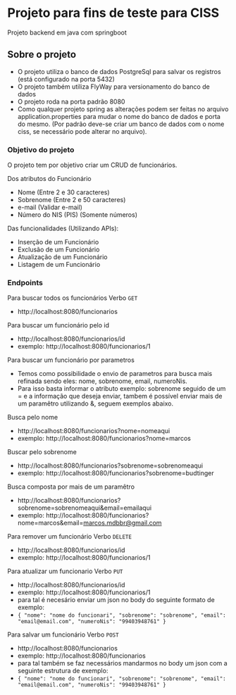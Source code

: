 # Projeto para fins de teste para CISS

Projeto backend em java com springboot

## Sobre o projeto

* O projeto utiliza o banco de dados PostgreSql para salvar os registros (está configurado na porta 5432)
* O projeto também utiliza FlyWay para versionamento do banco de dados
* O projeto roda na porta padrão 8080
* Como qualquer projeto spring as alterações podem ser feitas no arquivo application.properties para mudar o nome do banco de dados e porta do mesmo. (Por padrão deve-se criar um banco de dados com o nome ciss, se necessário pode alterar no arquivo).

### Objetivo do projeto
O projeto tem por objetivo criar um CRUD de funcionários.

Dos atributos do Funcionário
- Nome (Entre 2 e 30 caracteres)
- Sobrenome (Entre 2 e 50 caracteres)
- e-mail (Validar e-mail)
- Número do NIS (PIS) (Somente números)

Das funcionalidades (Utilizando APIs):
- Inserção de um Funcionário
- Exclusão de um Funcionário
- Atualização de um Funcionário
- Listagem de um Funcionário

### Endpoints

Para buscar todos os funcionários 
Verbo `GET` 
- http://localhost:8080/funcionarios

Para buscar um funcionário pelo id
- http://localhost:8080/funcionarios/id 
- exemplo: http://localhost:8080/funcionarios/1

Para buscar um funcionário por parametros
- Temos como possibilidade o envio de parametros para busca mais refinada sendo eles: nome, sobrenome, email, numeroNis.
- Para isso basta informar o atributo exemplo: sobrenome seguido de um = e a informação que deseja enviar, tambem é possível
enviar mais de um paramêtro utilizando &, seguem exemplos abaixo.

Busca pelo nome
- http://localhost:8080/funcionarios?nome=nomeaqui
- exemplo: http://localhost:8080/funcionarios?nome=marcos

Buscar pelo sobrenome
- http://localhost:8080/funcionarios?sobrenome=sobrenomeaqui
- exemplo: http://localhost:8080/funcionarios?sobrenome=budtinger

Busca composta por mais de um paramêtro
- http://localhost:8080/funcionarios?sobrenome=sobrenomeaqui&email=emailaqui
- exemplo: http://localhost:8080/funcionarios?nome=marcos&email=marcos.mdbbr@gmail.com


Para remover um funcionário
Verbo `DELETE` 
- http://localhost:8080/funcionarios/id 
- exemplo: http://localhost:8080/funcionarios/1

Para atualizar um funcionario
Verbo `PUT` 
- http://localhost:8080/funcionarios/id 
- exemplo: http://localhost:8080/funcionarios/1
- para tal é necesário enviar um json no body do seguinte formato de exemplo:
- `{
    "nome": "nome do funcionari",
    "sobrenome": "sobrenome",
    "email": "email@email.com",
    "numeroNis": "99403948761"
  }`

Para salvar um funcionário
Verbo `POST` 
- http://localhost:8080/funcionarios
- exemplo: http://localhost:8080/funcionarios
- para tal também se faz necessários mandarmos no body um json com a seguinte estrutura de exemplo:
- `{
    "nome": "nome do funcionari",
    "sobrenome": "sobrenome",
    "email": "email@email.com",
    "numeroNis": "99403948761"
  }`

